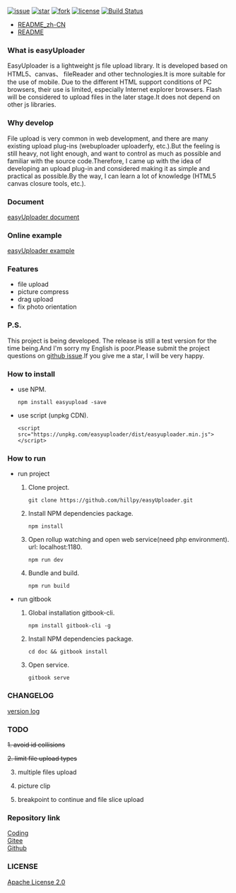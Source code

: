 [![issue](https://img.shields.io/github/issues/hillpy/easyUploader.svg)](https://github.com/hillpy/easyUploader/issues)
[![star](https://img.shields.io/github/stars/hillpy/easyUploader.svg)](https://github.com/hillpy/easyUploader)
[![fork](https://img.shields.io/github/forks/hillpy/easyUploader.svg)](https://github.com/hillpy/easyUploader)
[![license](https://img.shields.io/github/license/hillpy/easyUploader.svg)](https://github.com/hillpy/easyUploader/blob/master/LICENSE)
[![Build Status](https://www.travis-ci.com/hillpy/easyUploader.svg?branch=master)](https://www.travis-ci.com/hillpy/easyUploader)

* [README_zh-CN](./README_zh-CN.md)
* [README](./README.md)

### What is easyUploader

EasyUploader is a lightweight js file upload library. It is developed based on HTML5、canvas、 fileReader and other technologies.It is more suitable for the use of mobile. Due to the different HTML support conditions of PC browsers, their use is limited, especially Internet explorer browsers. Flash will be considered to upload files in the later stage.It does not depend on other js libraries.

### Why develop

File upload is very common in web development, and there are many existing upload plug-ins (webuploader uploaderfy, etc.).But the feeling is still heavy, not light enough, and want to control as much as possible and familiar with the source code.Therefore, I came up with the idea of developing an upload plug-in and considered making it as simple and practical as possible.By the way, I can learn a lot of knowledge (HTML5 canvas closure tools, etc.).

### Document

[easyUploader document](https://hillpy.github.io/easyUploader/)

### Online example

[easyUploader example](http://test.hillpy.com/easyuploader/index.html)

### Features

* file upload
* picture compress
* drag upload
* fix photo orientation

### P.S.

This project is being developed. The release is still a test version for the time being.And I'm sorry my English is poor.Please submit the project questions on [github issue](https://github.com/hillpy/easyUploader/issues "github issue").If you give me a star, I will be very happy.

### How to install

* use NPM.
    ```
    npm install easyupload -save
    ```

* use script (unpkg CDN).

    ```
    <script src="https://unpkg.com/easyuploader/dist/easyuploader.min.js"></script>
    ```

### How to run

* run project

    1. Clone project.

        ```
        git clone https://github.com/hillpy/easyUploader.git
        ```

    2. Install NPM dependencies package.

        ```
        npm install
        ```

    3. Open rollup watching and open web service(need php environment). url: localhost:1180.

        ```
        npm run dev
        ```

    4. Bundle and build.

        ```
        npm run build
        ```

* run gitbook

    1. Global installation gitbook-cli.

        ```
        npm install gitbook-cli -g
        ```

    2. Install NPM dependencies package.

        ```
        cd doc && gitbook install
        ```

    3. Open service.

        ```
        gitbook serve
        ```

### CHANGELOG

[version log](https://github.com/hillpy/easyUploader/releases)

### TODO

~~1. avoid id collisions~~

~~2. limit file upload types~~

3. multiple files upload

4. picture clip

5. breakpoint to continue and file slice upload

### Repository link

[Coding](https://coding.net/u/shinn_lancelot/p/easyUploader/git "easyUploader")<br>
[Gitee](https://gitee.com/hillpy/easyUploader "easyUploader")<br>
[Github](https://github.com/hillpy/easyUploader "easyUploader")<br>

### LICENSE

[Apache License 2.0](https://github.com/hillpy/easyUploader/blob/master/LICENSE "Apache License 2.0")<br>